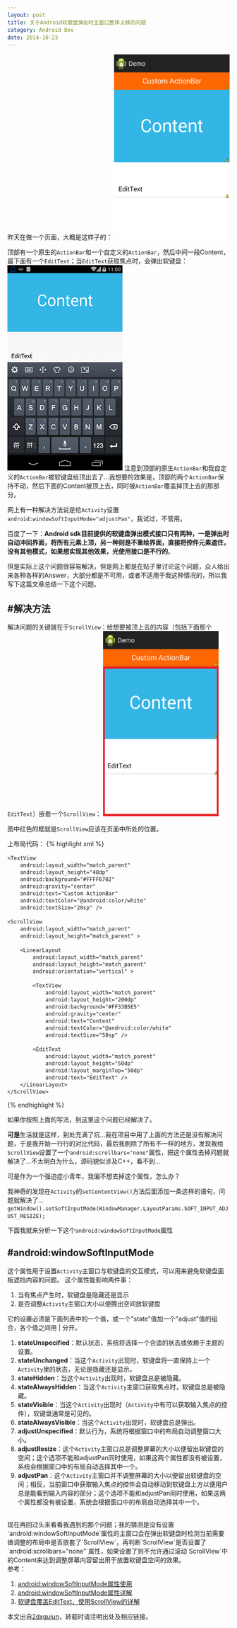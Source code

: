 ```yaml
---
layout: post
title: 关于Android软键盘弹出时主窗口整体上移的问题
category: Android Dev
date: 2014-10-23
---
```


昨天在做一个页面，大概是这样子的：
![sample](/media/files/2014/10/23/sample.png)

<!-- more -->

顶部有一个原生的`ActionBar`和一个自定义的`ActionBar`，然后中间一段Content，最下面有一个`EditText`；当`EditText`获取焦点时，会弹出软键盘：
![soft_keyboard_pop](/media/files/2014/10/23/soft_keyboard_pop.png)
注意到顶部的原生`ActionBar`和我自定义的`ActionBar`被软键盘给顶出去了...我想要的效果是，顶部的两个`ActionBar`保持不动，然后下面的Content被顶上去，同时被`ActionBar`覆盖掉顶上去的那部分。

网上有一种解决方法说是给`Activity`设置`android:windowSoftInputMode="adjustPan"`，我试过，不管用。

百度了一下：**Android sdk目前提供的软键盘弹出模式接口只有两种，一是弹出时自动冲回界面，将所有元素上顶，另一种则是不重绘界面，直接将控件元素遮住，没有其他模式，如果想实现其他效果，光使用接口是不行的**。

但是实际上这个问题很容易解决，但是网上都是在贴子里讨论这个问题，众人给出来各种各样的Answer，大部分都是不可用，或者不适用于我这种情况的，所以我写下这篇文章总结一下这个问题。

#解决方法
---
解决问题的关键就在于`ScrollView`：给想要被顶上去的内容（包括下面那个`EditText`）嵌套一个`ScrollView`：
![scrollview_nested](/media/files/2014/10/23/scrollview_nested.png)

图中红色的框就是`ScrollView`应该在页面中所处的位置。

上布局代码：
{% highlight xml %}
<?xml version="1.0" encoding="UTF-8"?>
<LinearLayout xmlns:android="http://schemas.android.com/apk/res/android"
    android:layout_width="match_parent"
    android:layout_height="match_parent"
    android:orientation="vertical" >

    <TextView
        android:layout_width="match_parent"
        android:layout_height="48dp"
        android:background="#FFFF6702"
        android:gravity="center"
        android:text="Custom ActionBar"
        android:textColor="@android:color/white"
        android:textSize="20sp" />

    <ScrollView
        android:layout_width="match_parent"
        android:layout_height="match_parent" >

        <LinearLayout
            android:layout_width="match_parent"
            android:layout_height="match_parent"
            android:orientation="vertical" >

            <TextView
                android:layout_width="match_parent"
                android:layout_height="200dp"
                android:background="#FF33B5E5"
                android:gravity="center"
                android:text="Content"
                android:textColor="@android:color/white"
                android:textSize="50sp" />

            <EditText
                android:layout_width="match_parent"
                android:layout_height="50dp"
                android:layout_marginTop="50dp"
                android:text="EditText" />
        </LinearLayout>
    </ScrollView>

</LinearLayout>
{% endhighlight %}

如果你按照上面的写法，到这里这个问题已经解决了。

**可是**生活就是这样，到处充满了坑...我在项目中用了上面的方法还是没有解决问题，于是我开始一行行的对比代码，最后我剔除了所有不一样的地方，发现我给`ScrollView`设置了一个`android:scrollbars="none"`属性，把这个属性去掉问题就解决了...不太明白为什么，源码貌似涉及C++，看不到...

可是作为一个强迫症小青年，我偏不想去掉这个属性，怎么办？

我神奇的发现在`Activity`的`setContentView()`方法后面添加一条这样的语句，问题就解决了...
`getWindow().setSoftInputMode(WindowManager.LayoutParams.SOFT_INPUT_ADJUST_RESIZE);`

下面我就来分析一下这个`android:windowSoftInputMode`属性

#android:windowSoftInputMode
---
这个属性用于设置`Activity`主窗口与软键盘的交互模式，可以用来避免软键盘面板遮挡内容的问题。
这个属性能影响两件事：

1. 当有焦点产生时，软键盘是隐藏还是显示
2. 是否调整`Activity`主窗口大小以便腾出空间放软键盘

它的设置必须是下面列表中的一个值，或一个"state"值加一个"adjust"值的组合，各个值之间用 | 分开。

1. **stateUnspecified**：默认状态，系统将选择一个合适的状态或依赖于主题的设置。
2. **stateUnchanged**：当这个`Activity`出现时，软键盘将一直保持上一个`Activity`里的状态，无论是隐藏还是显示。
3. **stateHidden**：当这个`Activity`出现时，软键盘总是被隐藏。
4. **stateAlwaysHidden**：当这个`Activity`主窗口获取焦点时，软键盘总是被隐藏。
5. **stateVisible**：当这个`Activity`出现时（`Activity`中有可以获取输入焦点的控件），软键盘通常是可见的。
6. **stateAlwaysVisible**：当这个`Activity`出现时，软键盘总是弹出。
7. **adjustUnspecified**：默认行为，系统将根据窗口中的布局自动调整窗口大小。
8. **adjustResize**：这个`Activity`主窗口总是调整屏幕的大小以便留出软键盘的空间；这个选项不能和adjustPan同时使用，如果这两个属性都没有被设置，系统会根据窗口中的布局自动选择其中一个。
9. **adjustPan**：这个`Activity`主窗口并不调整屏幕的大小以便留出软键盘的空间；相反，当前窗口中获取输入焦点的控件会自动移动到软键盘上方以便用户总是能看到输入内容的部分；这个选项不能和adjustPan同时使用，如果这两个属性都没有被设置，系统会根据窗口中的布局自动选择其中一个。

<br/>
现在再回过头来看看我遇到的那个问题；我的猜测是没有设置`android:windowSoftInputMode`属性的主窗口会在弹出软键盘时检测当前需要做调整的布局中是否嵌套了`ScrollView`，再判断`ScrollView`是否设置了`android:scrollbars="none"`属性，如果设置了则不允许通过滚动`ScrollView`中的Content来达到调整屏幕内容留出用于放置软键盘空间的效果。


<br/>
参考：

1. [android:windowSoftInputMode属性使用](http://blog.csdn.net/gaomatrix/article/details/7057032)
2. [android:windowSoftInputMode属性详解](http://blog.csdn.net/twoicewoo/article/details/7384398)
3. [软键盘覆盖EditText，使用ScrollView的详解](http://www.eoeandroid.com/thread-53414-1-1.html)

本文出自[2dxgujun](http://2dxgujun.com/)，转载时请注明出处及相应链接。